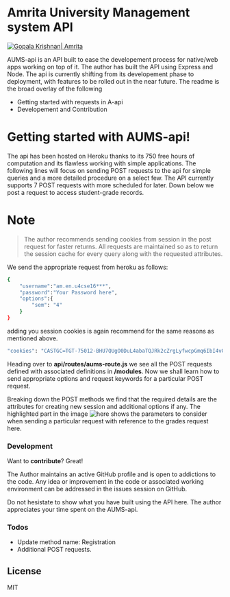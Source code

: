 # Amrita University Management system API 

[![Gopala Krishnan| Amrita](https://cldup.com/dTxpPi9lDf.thumb.png)](https://www.amrita.edu/)

AUMS-api is an API built to ease the developement process for native/web apps working on top of it. The author has built the API using Express and Node. The api is currently shifting from its developement phase to deployment, with features to be rolled out in the near future. The readme is the broad overlay of the following

  - Getting started with requests in A-api
  - Developement and Contribution

# Getting started with AUMS-api!

The api has been hosted on Heroku thanks to its 750 free hours of computation and its flawless working with simple applications. The following lines will focus on sending POST requests to the api for simple queries and a more detailed procedure on a select few. The API currently supports 7 POST requests with more scheduled for later. Down below we post a request to access student-grade records. 

 # Note
> The author recommends sending cookies from session in the post request for faster returns. All requests are maintained so as to return the session cache for every query along with the requested attributes.

We send the appropriate request from heroku as follows:
```sh
{
	"username":"am.en.u4cse16***",
	"password":"Your Password here",
	"options":{ 
		"sem": "4"
	}
}
```
adding you session cookies is again recommend for the same reasons as mentioned above.
```sh
"cookies": "CASTGC=TGT-75012-BHU7QUgO0DuL4abaTQJRk2cZrgLyfwcpGmq6IbI4vG13Ifrjqo-aumstest; JSESSIONID=97A5899AAC176AB3D9D888D6A636D989; JSESSIONID1=243cd650-19e0-4299-a758-2bf17421b6b2.localhost",
```
Heading over to **api/routes/aums-route.js** we see all the POST requests defined with associated definitions in **/modules**. Now we shall learn how to send appropriate options and request keywords for a particular POST request.

Breaking down the POST methods we find that the required details are the attributes for creating new session and additional options if any. The highlighted part in the image ![ here ](https://imgur.com/a/nGAPGia) shows the parameters to consider when sending a particular request with reference to the grades request here. 

### Development

Want to **contribute**? Great!

 The Author maintains an active GitHub profile and is open to addictions to the code. Any idea or improvement in the code or associated working environment can be addressed in the issues session on GitHub. 

Do not hesistate to show what you have built using the API here. The author appreciates your time spent on the AUMS-api.

### Todos

 - Update method name: Registration
 - Additional POST requests.

License
----
MIT

